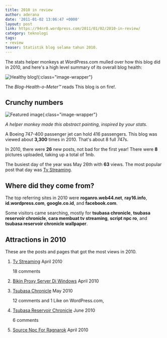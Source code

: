 ```yaml
---
title: 2010 in review
author: aderana
date: '2011-01-02 13:06:47 +0000'
layout: post
link: https://94nr0.wordpress.com/2011/01/02/2010-in-review/
category: teknologi
tags:
- review
teaser: Statistik blog selama tahun 2010.
---
```


The stats helper monkeys at WordPress.com mulled over how this blog did in 2010, and here's a high level summary of its overall blog health:

![Healthy blog!](http://94nr0.files.wordpress.com/2011/01/meter-healthy4.gif){:class="image-wrapper"}

The _Blog-Health-o-Meter™_ reads This blog is on fire!.


## Crunchy numbers

![Featured image](http://94nr0.files.wordpress.com/2011/01/abstract-stats-6.png){:class="image-wrapper"}

_A helper monkey made this abstract painting, inspired by your stats._


A Boeing 747-400 passenger jet can hold 416 passengers. This blog was viewed about **3,300** times in 2010. That's about 8 full 747s.

In 2010, there were **26** new posts, not bad for the first year! There were **8** pictures uploaded, taking up a total of 1mb.

The busiest day of the year was May 26th with **63** views. The most popular post that day was [Tv Streaming](http://94nr0.wordpress.com/2010/04/26/tv-streaming/).


## Where did they come from?

The top referring sites in 2010 were **roganro.web44.net**, **ray16.info**, **id.wordpress.com**, **google.co.id**, and **facebook.com**.

Some visitors came searching, mostly for **tsubasa chronicle**, **tsubasa reservoir chronicle**, **cara membuat tv streaming**, **script npc ro**, and **tsubasa reservoir chronicle wallpaper**.


## Attractions in 2010

These are the posts and pages that got the most views in 2010.

1. [Tv Streaming](http://94nr0.wordpress.com/2010/04/26/tv-streaming/) April 2010

   18 comments
2. [Bikin Proxy Server Di Windows](http://94nr0.wordpress.com/2010/04/26/bikin-proxy-server-di-windows/) April 2010
3. [Tsubasa Chronicle](http://94nr0.wordpress.com/2010/05/01/tsubasa-chronicle/) May 2010

   12 comments and 1 Like on WordPress.com,
4. [Tsubasa Reservoir Chronicle](http://94nr0.wordpress.com/2010/06/24/tsubasa-reservoir-chronicle/) June 2010

   6 comments
5. [Source Npc For Ragnarok](http://94nr0.wordpress.com/2010/04/26/source-npc-for-ragnarok/) April 2010